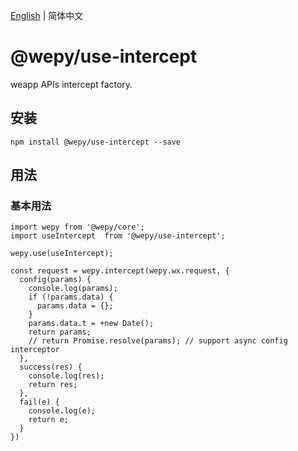 [English](./README.md) | 简体中文

# @wepy/use-intercept

 weapp APIs intercept factory.

## 安装 

```
npm install @wepy/use-intercept --save
```

## 用法


### 基本用法

```
import wepy from '@wepy/core';
import useIntercept  from '@wepy/use-intercept';

wepy.use(useIntercept);

const request = wepy.intercept(wepy.wx.request, {
  config(params) {
    console.log(params);
    if (!params.data) {
      params.data = {};
    }
    params.data.t = +new Date();
    return params;
    // return Promise.resolve(params); // support async config interceptor
  },
  success(res) {
    console.log(res);
    return res;
  },
  fail(e) {
    console.log(e);
    return e;
  }
})
```

